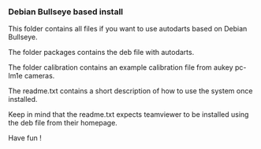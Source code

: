 ### Debian Bullseye based install

This folder contains all files if you want to use autodarts based on Debian Bullseye. 

The folder packages contains the deb file with autodarts.

The folder calibration contains an example calibration file from aukey pc-lm1e cameras.

The readme.txt contains a short description of how to use the system once installed. 

Keep in mind that the readme.txt expects teamviewer to be installed using the deb file from their homepage.

Have fun !
